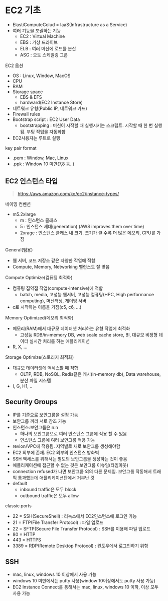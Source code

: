 # EC2 기초
- ElastiComputeColud = IaaS(Infrastructure as a Service)
- 여러 기능을 포괄하는 기능
  - EC2 : Virtual Machine
  - EBS : 가상 드라이브
  - ELB : 여러 머신에 로드를 분산
  - ASG : 오토 스케일링 그룹

EC2 옵션
- OS : Linux, Window, MacOS
- CPU
- RAM
- Storage space
  - EBS & EFS
  - hardward(EC2 Instance Store)
- 네트워크 유형(Public IP, 네트워크 카드)
- Firewall rules
- Bootstrap script : EC2 User Data
  - bootstrapping : 머신이 시작할 때 실행시키는 스크립트. 시작할 때 한 번 실행됨. 부팅 작업을 자동화함
- EC2사용자는 루트로 실행

key pair format
- .pem : Window, Mac, Linux
- .ppk : Window 10 미만(7,8 등..)

## EC2 인스턴스 타입
> https://aws.amazon.com/ko/ec2/instance-types/

네이밍 컨벤션
- m5.2xlarge
  - m : 인스턴스 클래스
  - 5 : 인스턴스 세대(generation) (AWS improves them over time)
  - 2xrage : 인스턴스 클래스 내 크기. 크기가 클 수록 더 많은 메모리, CPU를 가짐

General(범용)
- 웹 서버, 코드 저장소 같은 자양한 작업에 적합
- Compute, Memory, Networking 밸런스도 잘 맞음

Compute Optimize(컴퓨팅 최적화)
- 컴퓨팅 집약접 작업(compute-intensive)에 적합
  - batch, media, 고성능 웹서버, 고성능 컴퓨팅(HPC, High performance computing), 머신러닝, 게이밍 서버
- c로 시작하는 이름을 가짐(c5, c6, ...)

Memory Optimized(메모리 최적화)
- 메모리(RAM)에서 대규모 데이터셋 처리하는 유형 작업에 최적화
  - 고성능 RDB/in-memory DB, web scale cache store, BI, 대규모 비정형 데이터 실시간 처리를 하는 애플리케이션
- R, X, ... 

Storage Optimize(스토리지 최적화)
- 대규모 데이터셋에 액세스할 때 적합
  - OLTP, RDB, NoSQL, Redis같은 캐시(in-memory db), Data warehouse, 분산 파일 시스템
- I, G, H1, ..

## Security Groups
- IP를 기준으로 보안그룹을 설정 가능
- 보안그룹 끼리 서로 참조 가능
- 인스턴스:보안그룹은 n:n
  - 하나의 보안그룹으로 여러 인스턴스 그룹에 적용 할 수 있음
  - 인스턴스 그룹에 여러 보안그룹 적용 가능
- revion/VPC에 적용됨. 지역별로 새로 보안그룹 생성해야함
- EC2 외부에 존재. EC2 외부의 인스턴스 방화벽
- SSH 액세스를 위해서는 별도의 보안그룹을 생성하는 것이 좋음
- 애플리케이션에 접근할 수 없는 것은 보안그룹 이슈임(타임아웃)
- connection refused가 나면 보안그룹 외의 다른 문제임. 보안그룹 작동해서 트래픽 통과했는데 애플리케이션단에서 거부난 것
- default
  - inbound traffic은 모두 block
  - outbound traffic은 모두 allow


classic ports
- 22 = SSH(SecureShell) : 리눅스에서 EC2인스턴스에 로그인 가능
- 21 = FTP(File Transfer Protocol) : 파일 업로드
- 22 = SFTP(Secure File Transfer Protocol) : SSH를 이용해 파일 업로드
- 80 = HTTP
- 443 = HTTPS
- 3389 = RDP(Remote Desktop Protocol) : 윈도우에서 로그인하기 위함


## SSH
- mac, linux, windows 10 이상에서 사용 가능
- windows 10 미만에서는 putty 사용(window 10이상에서도 putty 사용 가능)
- EC2 Instance Connect를 통해서는 mac, linux, windows 10 이하, 이상 모두 사용 가능
